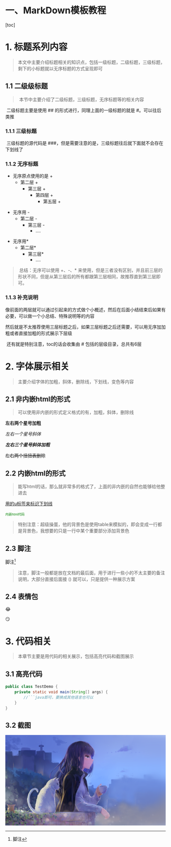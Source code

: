 # 一、MarkDown模板教程

[toc]

# 1. 标题系列内容

> ​	本文中主要介绍标题相关的知识点，包括一级标题，二级标题，三级标题，剩下的小标题就以无序标题的方式呈现即可

## 1.1 二级级标题

> ​	本节中主要介绍了二级标题，三级标题，无序标题等的相关内容	

​		二级标题主要是使用  ## 的形式进行，同理上面的一级标题的就是 #。可以往后类推

### 1.1.1 三级标题

​		三级标题的源代码是 ###，但是需要注意的是，三级标题往后就下面就不会存在下划线了

### 1.1.2 无序标题

+ 无序原点使用的是 +
  + 第二层 + 
    + 第三层 +
      + 第四层 +
        + 第五层 +

- 无序用 - 
  - 第二层 - 
    - 第三层 - 
      -  ....

* 无序用*
  * 第二层*
    * 第三层*
      * ....

> ​		总结：无序可以使用 +、-、* 来使用，但是三者没有区别，并且前三层的形状不同，但是从第三层后的所有都跟第三层相同，故推荐直到第三层即可。

### 1.1.3 补充说明

​		像前面的两层就可以通过引起来的方式做个小概述，然后在后面小结结束后如果有必要，可以做一个小总结、特殊说明等的内容

​		然后就是不太推荐使用三层标题之后，如果三层标题之后还需要，可以用无序加加粗或者直接加粗的形式展示下层级

​		还有就是特别注意，toc的话会收集由 # 包括的层级目录，总共有6层



# 2. 字体展示相关

> 主要介绍字体的加粗，斜体，删除线，下划线，变色等内容

## 2.1 非内嵌html的形式

> 可以使用非内嵌的形式定义格式的有，加粗，斜体，删除线

**左右两个星号加粗**

*左右一个星号斜体*

***左右三个星号斜体加粗***

~~左右两个扭扭表删除~~

## 2.2 内嵌html的形式

> 能写html的话，那么就非常多的格式了，上面的非内嵌的自然也能够给他整进去

<u> 用的u标签来标识下划线</u>

<font color="green" size='1'>内嵌html代码</font>

> 特别注意：超级操蛋，他的背景色是使用table来模拟的，即会变成一行都是背景色，我想要的只是一行中某个重要部分添加背景色

## 2.3 脚注

脚注[^1]

> 注意，脚注一般都是放在文档的最后面，用于进行一些小的不太主要的备注说明，大部分直接后面接 () 就可以，只是提供一种展示方案



[^1]:脚注

## 2.4 表情包

:joy:

:smirk:



# 3. 代码相关

> 本章节主要是用代码的相关展示，包括高亮代码和截图展示

## 3.1 高亮代码

``` java
public class TestDemo {
    private static void main(String[] args) {
        //```java即可，要换成其他语言也可以
    }
}
```

## 3.2 截图

![图片测试](./image/005.jpg)















